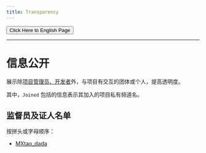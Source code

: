```yaml
---
title: Transparency
---
```


<link rel="stylesheet" href="/css/chinese.css">
<button onmouseover="PlaySound('totop1')" onmouseout="StopSound('totop1')" onclick="window.location.href = '/transparency/';" class="en">Click Here to English Page</button>

---

# 信息公开

展示除[项目管理员、开发者](/team-zh/)外，与项目有交互的团体或个人，提高透明度。

其中，`Joined` 包括的信息表示其加入的项目私有频道名。

## 监督员及证人名单

按拼头或字母顺序：

- [MXtao_dada](https://t.me/mrwangzhe) 
<a class="no">- ID: 347437156 - Joined: WATCH</a>

<style>
.key, .no {
    color: rgba(255,255,255,0.7);
    font-weight: normal;
}
</style>

<audio id="no_button" src="/audio/button/no.ogg"/>
<audio id="no_click" src="/audio/button/no_click.ogg"/>
<audio src="/audio/door/dooropenpage.ogg" autoplay></audio>
